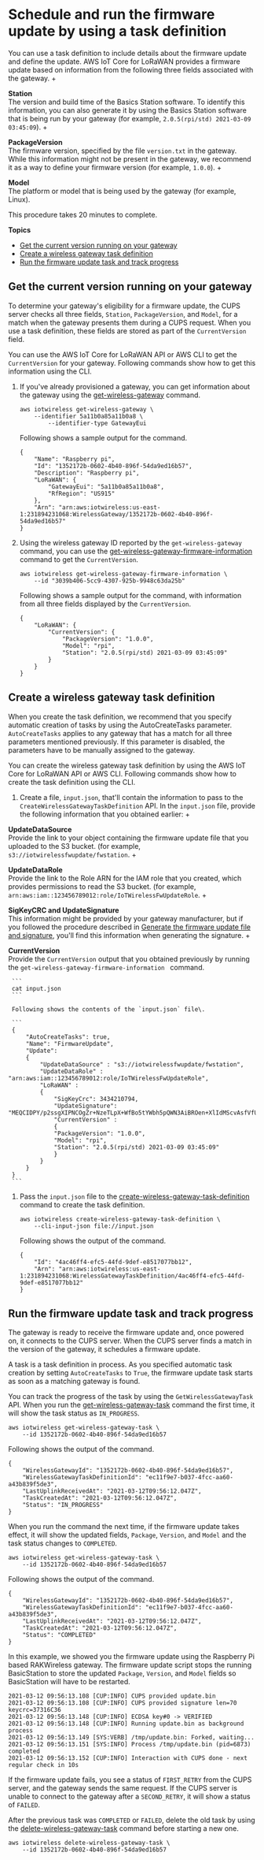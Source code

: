 # Schedule and run the firmware update by using a task definition<a name="connect-iot-lorawan-schedule-firmware-update"></a>

You can use a task definition to include details about the firmware update and define the update\. AWS IoT Core for LoRaWAN provides a firmware update based on information from the following three fields associated with the gateway\.
+ 

**Station**  
The version and build time of the Basics Station software\. To identify this information, you can also generate it by using the Basics Station software that is being run by your gateway \(for example, `2.0.5(rpi/std) 2021-03-09 03:45:09`\)\.
+ 

**PackageVersion**  
The firmware version, specified by the file `version.txt` in the gateway\. While this information might not be present in the gateway, we recommend it as a way to define your firmware version \(for example, `1.0.0`\)\.
+ 

**Model**  
The platform or model that is being used by the gateway \(for example, Linux\)\.

This procedure takes 20 minutes to complete\.

**Topics**
+ [Get the current version running on your gateway](#connect-iot-lorawan-gateway-current-version)
+ [Create a wireless gateway task definition](#connect-iot-lorawan-create-task-definition)
+ [Run the firmware update task and track progress](#connect-iot-lorawan-run-fwupdate-task)

## Get the current version running on your gateway<a name="connect-iot-lorawan-gateway-current-version"></a>

To determine your gateway's eligibility for a firmware update, the CUPS server checks all three fields, `Station`, `PackageVersion`, and `Model`, for a match when the gateway presents them during a CUPS request\. When you use a task definition, these fields are stored as part of the `CurrentVersion` field\.

You can use the AWS IoT Core for LoRaWAN API or AWS CLI to get the `CurrentVersion` for your gateway\. Following commands show how to get this information using the CLI\.

1. If you've already provisioned a gateway, you can get information about the gateway using the [get\-wireless\-gateway](https://docs.aws.amazon.com/cli/latest/reference/iotwireless/get-wireless-gateway.html) command\.

   ```
   aws iotwireless get-wireless-gateway \ 
       --identifier 5a11b0a85a11b0a8 \ 
           --identifier-type GatewayEui
   ```

   Following shows a sample output for the command\.

   ```
   {
       "Name": "Raspberry pi",
       "Id": "1352172b-0602-4b40-896f-54da9ed16b57",
       "Description": "Raspberry pi",
       "LoRaWAN": {
           "GatewayEui": "5a11b0a85a11b0a8",
           "RfRegion": "US915"
       },
       "Arn": "arn:aws:iotwireless:us-east-1:231894231068:WirelessGateway/1352172b-0602-4b40-896f-54da9ed16b57"
   }
   ```

1. Using the wireless gateway ID reported by the `get-wireless-gateway` command, you can use the [get\-wireless\-gateway\-firmware\-information](https://docs.aws.amazon.com/cli/latest/reference/iotwireless/get-wireless-gateway-firmware-information.html) command to get the `CurrentVersion`\. 

   ```
   aws iotwireless get-wireless-gateway-firmware-information \
       --id "3039b406-5cc9-4307-925b-9948c63da25b"
   ```

   Following shows a sample output for the command, with information from all three fields displayed by the `CurrentVersion`\.

   ```
   {
       "LoRaWAN": {
           "CurrentVersion": {
               "PackageVersion": "1.0.0",
               "Model": "rpi",
               "Station": "2.0.5(rpi/std) 2021-03-09 03:45:09"
           }
       }
   }
   ```

## Create a wireless gateway task definition<a name="connect-iot-lorawan-create-task-definition"></a>

When you create the task definition, we recommend that you specify automatic creation of tasks by using the AutoCreateTasks parameter\. `AutoCreateTasks` applies to any gateway that has a match for all three parameters mentioned previously\. If this parameter is disabled, the parameters have to be manually assigned to the gateway\.

You can create the wireless gateway task definition by using the AWS IoT Core for LoRaWAN API or AWS CLI\. Following commands show how to create the task definition using the CLI\.

1. Create a file, `input.json`, that'll contain the information to pass to the `CreateWirelessGatewayTaskDefinition` API\. In the `input.json` file, provide the following information that you obtained earlier:
   + 

**UpdateDataSource**  
Provide the link to your object containing the firmware update file that you uploaded to the S3 bucket\. \(for example, `s3://iotwirelessfwupdate/fwstation`\.
   + 

**UpdateDataRole**  
Provide the link to the Role ARN for the IAM role that you created, which provides permissions to read the S3 bucket\. \(for example, `arn:aws:iam::123456789012:role/IoTWirelessFwUpdateRole`\.
   + 

**SigKeyCRC and UpdateSignature**  
This information might be provided by your gateway manufacturer, but if you followed the procedure described in [Generate the firmware update file and signature](connect-iot-lorawan-script-fwupdate-sigkey.md), you'll find this information when generating the signature\.
   + 

**CurrentVersion**  
Provide the `CurrentVersion` output that you obtained previously by running the `get-wireless-gateway-firmware-information ` command\.

     ```
     cat input.json
     ```

     Following shows the contents of the `input.json` file\.

     ```
     {
         "AutoCreateTasks": true,
         "Name": "FirmwareUpdate",
         "Update":
         {
             "UpdateDataSource" : "s3://iotwirelessfwupdate/fwstation",
             "UpdateDataRole" : "arn:aws:iam::123456789012:role/IoTWirelessFwUpdateRole",
             "LoRaWAN" :
             {
                 "SigKeyCrc": 3434210794,
                 "UpdateSignature": "MEQCIDPY/p2ssgXIPNCOgZr+NzeTLpX+WfBo5tYWbh5pQWN3AiBROen+XlIdMScvAsfVfU/ZScJCalkVNZh4esyS8mNIgA==",
                 "CurrentVersion" :
                 {
                 "PackageVersion": "1.0.0",
                 "Model": "rpi",
                 "Station": "2.0.5(rpi/std) 2021-03-09 03:45:09"
                 }
             }
         }
     }
     ```

1. Pass the `input.json` file to the [create\-wireless\-gateway\-task\-definition](https://docs.aws.amazon.com/cli/latest/reference/iotwireless/get-wireless-gateway-task-definition.html) command to create the task definition\. 

   ```
   aws iotwireless create-wireless-gateway-task-definition \ 
       --cli-input-json file://input.json
   ```

   Following shows the output of the command\.

   ```
   {
       "Id": "4ac46ff4-efc5-44fd-9def-e8517077bb12",
       "Arn": "arn:aws:iotwireless:us-east-1:231894231068:WirelessGatewayTaskDefinition/4ac46ff4-efc5-44fd-9def-e8517077bb12"
   }
   ```

## Run the firmware update task and track progress<a name="connect-iot-lorawan-run-fwupdate-task"></a>

The gateway is ready to receive the firmware update and, once powered on, it connects to the CUPS server\. When the CUPS server finds a match in the version of the gateway, it schedules a firmware update\.

A task is a task definition in process\. As you specified automatic task creation by setting `AutoCreateTasks` to `True`, the firmware update task starts as soon as a matching gateway is found\.

You can track the progress of the task by using the `GetWirelessGatewayTask` API\. When you run the [get\-wireless\-gateway\-task](https://docs.aws.amazon.com/cli/latest/reference/iotwireless/get-wireless-gateway-task.html) command the first time, it will show the task status as `IN_PROGRESS`\.

```
aws iotwireless get-wireless-gateway-task \ 
    --id 1352172b-0602-4b40-896f-54da9ed16b57
```

Following shows the output of the command\.

```
{
    "WirelessGatewayId": "1352172b-0602-4b40-896f-54da9ed16b57",
    "WirelessGatewayTaskDefinitionId": "ec11f9e7-b037-4fcc-aa60-a43b839f5de3",
    "LastUplinkReceivedAt": "2021-03-12T09:56:12.047Z",
    "TaskCreatedAt": "2021-03-12T09:56:12.047Z",
    "Status": "IN_PROGRESS"
}
```

When you run the command the next time, if the firmware update takes effect, it will show the updated fields, `Package`, `Version`, and `Model` and the task status changes to `COMPLETED`\.

```
aws iotwireless get-wireless-gateway-task \ 
    --id 1352172b-0602-4b40-896f-54da9ed16b57
```

Following shows the output of the command\.

```
{
    "WirelessGatewayId": "1352172b-0602-4b40-896f-54da9ed16b57",
    "WirelessGatewayTaskDefinitionId": "ec11f9e7-b037-4fcc-aa60-a43b839f5de3",
    "LastUplinkReceivedAt": "2021-03-12T09:56:12.047Z",
    "TaskCreatedAt": "2021-03-12T09:56:12.047Z",
    "Status": "COMPLETED"
}
```

In this example, we showed you the firmware update using the Raspberry Pi based RAKWireless gateway\. The firmware update script stops the running BasicStation to store the updated `Package`, `Version`, and `Model` fields so BasicStation will have to be restarted\.

```
2021-03-12 09:56:13.108 [CUP:INFO] CUPS provided update.bin
2021-03-12 09:56:13.108 [CUP:INFO] CUPS provided signature len=70 keycrc=37316C36
2021-03-12 09:56:13.148 [CUP:INFO] ECDSA key#0 -> VERIFIED
2021-03-12 09:56:13.148 [CUP:INFO] Running update.bin as background process
2021-03-12 09:56:13.149 [SYS:VERB] /tmp/update.bin: Forked, waiting...
2021-03-12 09:56:13.151 [SYS:INFO] Process /tmp/update.bin (pid=6873) completed
2021-03-12 09:56:13.152 [CUP:INFO] Interaction with CUPS done - next regular check in 10s
```

If the firmware update fails, you see a status of `FIRST_RETRY` from the CUPS server, and the gateway sends the same request\. If the CUPS server is unable to connect to the gateway after a `SECOND_RETRY`, it will show a status of `FAILED`\.

After the previous task was `COMPLETED` or `FAILED`, delete the old task by using the [delete\-wireless\-gateway\-task](https://docs.aws.amazon.com/cli/latest/reference/iotwireless/delete-wireless-gateway-task.html) command before starting a new one\.

```
aws iotwireless delete-wireless-gateway-task \ 
    --id 1352172b-0602-4b40-896f-54da9ed16b57
```